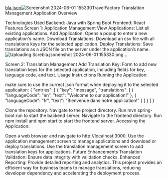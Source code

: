[bla.json](https://github.com/user-attachments/files/15522837/bla.json)![Screenshot 2024-06-01 155330](https://github.com/SasonCoding/Translator/assets/76630855/17b98867-5e94-4add-991a-7cff5f188024)TravelFactory Translation Management Application
Overview

Technologies Used
Backend: Java with Spring Boot
Frontend: React
Features
Screen 1: Application Management
View Applications: List all existing applications.
Add Application: Opens a popup to enter a new application's name.
Download Translations: Download an csv file with all translations keys for the selected application.
Deploy Translations: Save translations as a JSON file on the server under the application’s name.
![Uploading Scre[bla.json](https://github.com/user-attachments/files/15522816/bla.json)enshot 2024-06-01 155330.png…]()

Screen 2: Translation Management
Add Translation Key: Form to add new translation keys for the selected application, including fields for key, language code, and text.
Usage Instructions
Running the Application:

make sure to use the currect json format when deploying it to the selected applicaiton:
{
  "entries": [
    {
      "key": "message",
      "translations": [
        {
          "languageCode": "en",
          "text": "Welcome to our application!"
        },
        {
          "languageCode": "fr",
          "text": "Bienvenue dans notre application!"
        }
      ]
    }
  ]
}


Clone the repository.
Navigate to the project directory.
Run mvn spring-boot:run to start the backend server.
Navigate to the frontend directory.
Run npm install and npm start to start the frontend server.
Accessing the Application:

Open a web browser and navigate to http://localhost:3000.
Use the application management screen to manage applications and download or deploy translations.
Use the translation management screen to add translation keys for applications.
Future Enhancements
Translation Validation: Ensure data integrity with validation checks.
Enhanced Reporting: Provide detailed reporting and analytics.
This project provides an efficient way for business teams to manage translations, reducing developer dependency and accelerating the deployment process.
